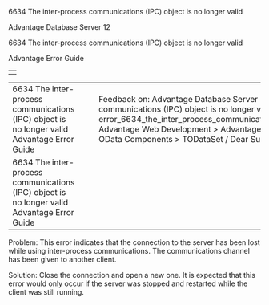 6634 The inter-process communications (IPC) object is no longer valid




Advantage Database Server 12  

6634 The inter-process communications (IPC) object is no longer valid

Advantage Error Guide

|  |
| --- |
|  |

|  |  |  |  |  |
| --- | --- | --- | --- | --- |
| 6634 The inter-process communications (IPC) object is no longer valid  Advantage Error Guide |  |  | Feedback on: Advantage Database Server 12 - 6634 The inter-process communications (IPC) object is no longer valid Advantage Error Guide error\_6634\_the\_inter\_process\_communications\_ipc\_object\_is\_no\_longer\_valid Advantage Web Development > Advantage Delphi OData Client > Delphi OData Components > TODataSet / Dear Support Staff, |  |
| 6634 The inter-process communications (IPC) object is no longer valid  Advantage Error Guide |  |  |  |  |

Problem: This error indicates that the connection to the server has been lost while using inter-process communications. The communications channel has been given to another client.

Solution: Close the connection and open a new one. It is expected that this error would only occur if the server was stopped and restarted while the client was still running.